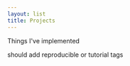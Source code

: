 ```yaml
---
layout: list
title: Projects
---
```


Things I've implemented

should add reproducible or tutorial tags